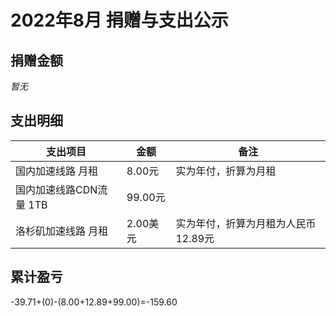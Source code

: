 # 2022年8月 捐赠与支出公示

## 捐赠金额

*暂无*

## 支出明细

| 支出项目          | 金额     | 备注                 |
| ----------------- | -------- | -------------------- |
| 国内加速线路 月租 | 8.00元   | 实为年付，折算为月租 |
| 国内加速线路CDN流量 1TB | 99.00元   |  |
| 洛杉矶加速线路 月租 | 2.00美元 | 实为年付，折算为月租为人民币12.89元 |

## 累计盈亏

-39.71+(0)-(8.00+12.89+99.00)=-159.60
